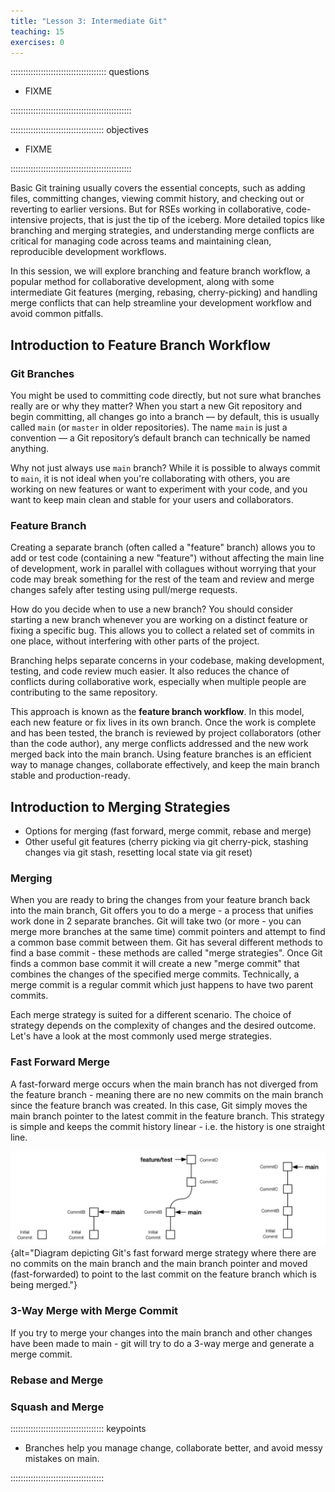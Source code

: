 ```yaml
---
title: "Lesson 3: Intermediate Git"
teaching: 15
exercises: 0
---
```


:::::::::::::::::::::::::::::::::::::: questions 

- FIXME

::::::::::::::::::::::::::::::::::::::::::::::::

::::::::::::::::::::::::::::::::::::: objectives

- FIXME

::::::::::::::::::::::::::::::::::::::::::::::::


Basic Git training usually covers the essential concepts, such as adding files, committing changes, viewing commit history, and checking out or reverting to earlier versions. 
But for RSEs working in collaborative, code-intensive projects, that is just the tip of the iceberg. 
More detailed topics like branching and merging strategies, and understanding merge conflicts are critical for managing code across teams and maintaining clean, reproducible development workflows.

In this session, we will explore branching and feature branch workflow, a popular method for collaborative development, along with some intermediate Git features (merging, rebasing, cherry-picking) 
and handling merge conflicts that can help streamline your development workflow and avoid common pitfalls.

## Introduction to Feature Branch Workflow

### Git Branches

You might be used to committing code directly, but not sure what branches really are or why they matter? 
When you start a new Git repository and begin committing, all changes go into a branch — by default, this is usually called `main` (or `master` in older repositories).
The name `main` is just a convention — a Git repository’s default branch can technically be named anything.

Why not just always use `main` branch? While it is possible to always commit to `main`, it is not ideal when you're collaborating with others, you are working on new features or want 
to experiment with your code, and you want to keep main clean and stable for your users and collaborators.

### Feature Branch

Creating a separate branch (often called a "feature" branch) allows you to add or test code (containing a new "feature") without affecting the main line of development, work in parallel with collagues without worrying that
your code may break something for the rest of the team and review and merge changes safely after testing using pull/merge requests.

How do you decide when to use a new branch? You should consider starting a new branch whenever you are working on a distinct feature or fixing a specific bug. 
This allows you to collect a related set of commits in one place, without interfering with other parts of the project.

Branching helps separate concerns in your codebase, making development, testing, and code review much easier. It also reduces the chance of conflicts during collaborative work, especially when multiple people are contributing to the same repository.

This approach is known as the **feature branch workflow**. In this model, each new feature or fix lives in its own branch. Once the work is complete and has been tested, the branch is reviewed 
by project collaborators (other than the code author), any merge conflicts addressed and the new work merged back into the main branch.
Using feature branches is an efficient way to manage changes, collaborate effectively, and keep the main branch stable and production-ready.

## Introduction to Merging Strategies

- Options for merging (fast forward, merge commit, rebase and merge)
- Other useful git features (cherry picking via git cherry-pick, stashing changes via git stash, resetting local state via git reset)

### Merging

When you are ready to bring the changes from your feature branch back into the main branch, Git offers you to do a merge - a process that unifies work done in 2 separate branches. 
Git will take two (or more - you can merge more branches at the same time) commit pointers and attempt to find a common base commit between them. 
Git has several different methods to find a base commit - these methods are called "merge strategies". Once Git finds a common base commit it will create a new "merge commit" that combines the changes of the specified merge commits. Technically, a merge commit is a regular commit which just happens to have two parent commits.

Each merge strategy is suited for a different scenario. The choice of strategy depends on the complexity of changes and the desired outcome. Let's have a look at the most commonly used merge strategies.

### Fast Forward Merge

A fast-forward merge occurs when the main branch has not diverged from the feature branch - meaning there are no new commits on the main branch since the feature branch was created. 
In this case, Git simply moves the main branch pointer to the latest commit in the feature branch. This strategy is simple and keeps the commit history linear - i.e. the history is one straight line.

![Fast forward merge](fig/fast-forward-merge.png){alt="Diagram depicting Git's fast forward merge strategy where there are no commits on the main branch and the main branch pointer and moved (fast-forwarded) to point to the last commit on the feature branch which is being merged."}

### 3-Way Merge with Merge Commit

If you try to merge your changes into the main branch and other changes have been made to main - git will try to do a 3-way merge and generate a merge commit.

### Rebase and Merge

### Squash and Merge


::::::::::::::::::::::::::::::::::::: keypoints

- Branches help you manage change, collaborate better, and avoid messy mistakes on main.

:::::::::::::::::::::::::::::::::::::
